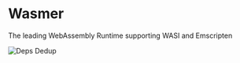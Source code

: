 # Wasmer 

The leading WebAssembly Runtime supporting WASI and Emscripten

![Deps Dedup](https://raw.githubusercontent.com/wasmerio/wasmer/master/docs/deps_dedup.svg)
